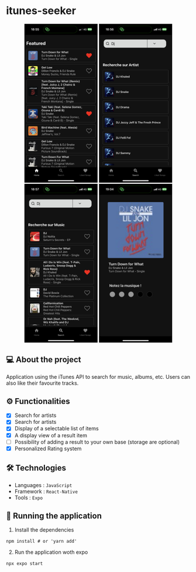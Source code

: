 # itunes-seeker

<p align="center">
  <img src="https://github.com/iassadki/itunes-seeker/blob/master/git/itunes-seeker-1.PNG?raw=true" alt="itunes-seeker-1" width="200"/>
  <img src="https://github.com/iassadki/itunes-seeker/blob/master/git/itunes-seeker-2.PNG?raw=true" alt="itunes-seeker-2" width="200"/>
  <img src="https://github.com/iassadki/itunes-seeker/blob/master/git/itunes-seeker-3.PNG?raw=true" alt="itunes-seeker-3" width="200"/>
  <img src="https://github.com/iassadki/itunes-seeker/blob/master/git/itunes-seeker-4.PNG?raw=true" alt="itunes-seeker-4" width="200"/>
</p>

## 💻 About the project
Application using the iTunes API to search for music, albums, etc. Users can also like their favourite tracks.

## ⚙️ Functionalities
- [x] Search for artists
- [x] Search for artists 
- [x] Display of a selectable list of items
- [x] A display view of a result item
- [ ] Possibility of adding a result to your own base (storage are optional)
- [x] Personalized Rating system 

## 🛠 Technologies
- Languages : `JavaScript`
- Framework : `React-Native`
- Tools : `Expo`

## 🧭 Running the application
1. Install the dependencies
```shell 
npm install # or 'yarn add'
```
2. Run the application woth expo
```shell
npx expo start
```